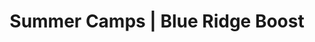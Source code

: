 ---
title: "Summer Camps | Blue Ridge Boost"
page_title: "Summer Camps"
# meta description
description: 
draft: false
# content section
section: "summer-camps"
---